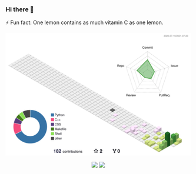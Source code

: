 ### Hi there 👋
⚡ Fun fact: One lemon contains as much vitamin C as one lemon.

![](./profile-3d-contrib/profile-season-animate.svg)


<div align="center">
<img src="https://github-readme-stats.vercel.app/api?username=urasakikeisuke&count_private=true&hide=stars&show_icons=true&theme=blueberry">
<img src="https://github-readme-stats.vercel.app/api/top-langs/?username=urasakikeisuke&langs_count=10&layout=compact&theme=blueberry">
</div>
